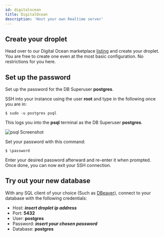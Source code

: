 ```yaml
---
id: digitalocean
title: DigitalOcean
description: 'Host your own Realtime server'
---
```



## Create your droplet

Head over to our Digital Ocean marketplace [listing](https://marketplace.digitalocean.com/apps/supabase-postgres) and create your droplet. You are free to create one even at the most basic configuration. No restrictions for you here.

## Set up the password 

Set up the password for the DB Superuser **postgres**.

SSH into your instance using the user **root** and type in the following once you are in:
```
$ sudo -u postgres psql
```

This logs you into the **psql** terminal as the DB Superuser **postgres**.

![psql Screenshot](https://dev-to-uploads.s3.amazonaws.com/i/j0kdzn07wu8uawmr6nmz.png)

Set your password with this command:
```
$ \password
```

Enter your desired password afterward and re-enter it when prompted. Once done, you can now exit your SSH connection.

## Try out your new database

With any SQL client of your choice (Such as [DBeaver](https://dbeaver.io/)), connect to your database with the following credentials:
- Host: **_insert droplet ip address_**
- Port: **5432**
- User: **postgres**
- Password: **_insert your chosen password_**
- Database: **postgres**

